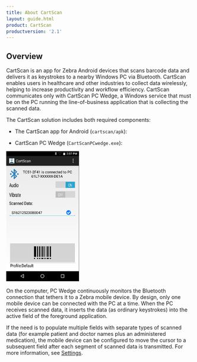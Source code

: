 ```yaml
---
title: About CartScan
layout: guide.html
product: CartScan
productversion: '2.1'
---
```


## Overview

CartScan is an app for Zebra Android devices that scans barcode data and delivers it as keystrokes to a nearby Windows PC via Bluetooth. CartScan enables users in healthcare and other industries to collect data wirelessly, helping to increase productivity and workflow efficiency. CartScan communicates only with CartScan PC Wedge, a Windows service that must be on the PC running the line-of-business application that is collecting the scanned data. 

The CartScan solution includes both required components:

* The CartScan app for Android (`cartscan/apk`): 

* CartScan PC Wedge (`CartScanPCwedge.exe`): 

<img alt="" style="height:350px" src="cartscan_01.png"/>


On the computer, PC Wedge continuously monitors the Bluetooth connection that tethers it to a Zebra mobile device. By design, only one mobile device can be connected with the PC at a time. When the PC receives scanned data, it inserts the data (as ordinary keystrokes) into the active field of the foreground application. 

If the need is to populate multiple fields with separate types of scanned data (for example patient and doctor names plus an administered medication), the mobile device can be configured to move the cursor to a subsequent field after each segment of scanned data is transmitted. For more information, see [Settings](../settings). 


<!-- 
<iframe width="560" height="315" src="https://www.youtube.com/embed/dPzyDFMcJzI" frameborder="0" allowfullscreen></iframe>
 -->

<!-- 
-----

#### Learn more about:
* [Text correction features](../settings#textcorrection)
* The "Loadable" [Personal Dictionary](../../../../mx/personaldictionarymgr) 
-->